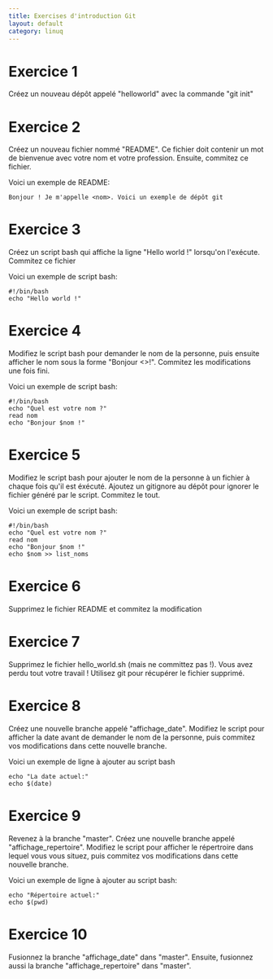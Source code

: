 ```yaml
---
title: Exercises d'introduction Git
layout: default
category: linuq
---
```


Exercice 1
==========

Créez un nouveau dépôt appelé "helloworld" avec la commande "git init"

Exercice 2
==========

Créez un nouveau fichier nommé "README". Ce fichier doit contenir
un mot de bienvenue avec votre nom et votre profession. Ensuite,
commitez ce fichier.

Voici un exemple de README:

    Bonjour ! Je m'appelle <nom>. Voici un exemple de dépôt git

Exercice 3
==========

Créez un script bash qui affiche la ligne "Hello world !" lorsqu'on
l'exécute. Commitez ce fichier

Voici un exemple de script bash:

    #!/bin/bash
    echo "Hello world !"

Exercice 4
==========

Modifiez le script bash pour demander le nom de la personne, puis
ensuite afficher le nom sous la forme "Bonjour <<nom de la personne>>!".
Commitez les modifications une fois fini.

Voici un exemple de script bash:

    #!/bin/bash
    echo "Quel est votre nom ?"
    read nom
    echo "Bonjour $nom !"

Exercice 5
==========

Modifiez le script bash pour ajouter le nom de la personne à un fichier
à chaque fois qu'il est éxécuté. Ajoutez un gitignore au dépôt
pour ignorer le fichier généré par le script. Commitez le tout.

Voici un exemple de script bash:

    #!/bin/bash
    echo "Quel est votre nom ?"
    read nom
    echo "Bonjour $nom !"
    echo $nom >> list_noms


Exercice 6
==========

Supprimez le fichier README et commitez la modification

Exercice 7
==========

Supprimez le fichier hello_world.sh (mais ne committez pas !). Vous avez perdu
tout votre travail ! Utilisez git pour récupérer le fichier supprimé.

Exercice 8
==========

Créez une nouvelle branche appelé "affichage_date". Modifiez
le script pour afficher la date avant de demander le nom de la personne,
puis commitez vos modifications dans cette nouvelle branche.

Voici un exemple de ligne à ajouter au script bash

    echo "La date actuel:"
    echo $(date)

Exercice 9
==========

Revenez à la branche "master". Créez une nouvelle branche appelé "affichage_repertoire".
Modifiez le script pour afficher le répertroire dans lequel vous vous situez,
puis commitez vos modifications dans cette nouvelle branche.

Voici un exemple de ligne à ajouter au script bash:

    echo "Répertoire actuel:"
    echo $(pwd)

Exercice 10
===========

Fusionnez la branche "affichage_date" dans "master". Ensuite, fusionnez aussi
la branche "affichage_repertoire" dans "master".
